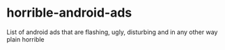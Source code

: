 # horrible-android-ads
List of android ads that are flashing, ugly, disturbing and in any other way plain horrible
